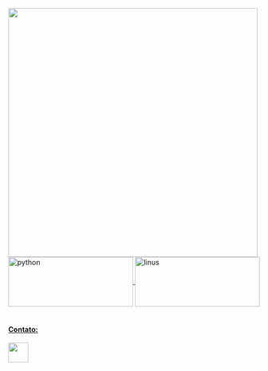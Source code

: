 <html>
<body>
  <div style="display: inline_block"">
    <a href="https://github.com/jamirnasci">
    <img width="500" src="https://github-readme-stats.vercel.app/api/top-langs/?username=jamirnasci&layout=compact&langs_count=7&theme=dark"/>
  </div>
  <div style="display: block">
    <img align="center" alt="python" height="100" width="250" src="https://static1.makeuseofimages.com/wordpress/wp-content/uploads/2018/10/No-Python-Language.jpg?q=50&fit=contain&w=1140&h=&dpr=1.5">
    <img align="center" alt="linus" height="100" width="250" src="https://media.tenor.com/dq8yuzNDkWkAAAAC/linus-torvalds.gif">
  </div>
    <br>
  <div>
    <h4>Contato: </h4>
    <a href="http://api.whatsapp.com/send?phone=+5591983733745" target="_blank">
    <img width="40" height="40" src="https://cdn-icons-png.flaticon.com/512/1384/1384055.png" target="_blank"></a>
  </div>
</body>
</html>
